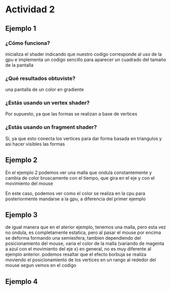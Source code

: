 # Actividad 2

## Ejemplo 1

### ¿Cómo funciona?

inicializa el shader indicando que nuestro codigo corresponde al uso de la gpu e implementa un codigo sencillo para aparecer un cuadrado del tamaño de la pantalla

### ¿Qué resultados obtuviste?

una pantalla de un color en gradiente 

### ¿Estás usando un vertex shader?

Por supuesto, ya que las formas se realizan a base de vertices

### ¿Estás usando un fragment shader?

Si, ya que esto conecta los vertices para dar forma basada en triangulos y asi hacer visibles las formas

## Ejemplo 2

En el ejemplo 2 podemos ver una malla que ondula constantemente y cambia de color bruscamente con el tiempo, que gira en el eje y con el movimiento del mouse 

En este caso, podemos ver como el color se realiza en la cpu para posteriormente mandarse a la gpu, a diferencia del primer ejemplo

## Ejemplo 3

de igual manera que en el aterior ejemplo, tenemos una malla, pero esta vez no ondula, es completamente estatica, pero al pasar el mouse por encima se deforma formando una semiesfera, tambien dependiendo del posicionamiento del mouse, varia el color de la malla (variando de magenta a azul con el movimiento del eje x) en general, no es muy diferente al ejemplo anterior. podemos resaltar que el efecto borbuja se realiza moviendo el posicionamiento de los vertices en un rango al rededor del mouse segun vemos en el codigo

## Ejemplo 4
